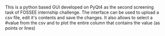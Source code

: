 This is a python based GUI developed on PyQt4 as the second screening task of FOSSEE internship challenge. The interface can be used to upload a csv file, edit it's contents and save the changes. It also allows to select a #value from the csv and to plot the entire column that contains the value (as points or lines)